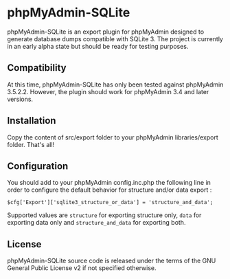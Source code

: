 phpMyAdmin-SQLite
=================

phpMyAdmin-SQLite is an export plugin for phpMyAdmin designed to generate database dumps compatible with SQLite 3.
The project is currently in an early alpha state but should be ready for testing purposes.

Compatibility
-------------

At this time, phpMyAdmin-SQLite has only been tested against phpMyAdmin 3.5.2.2.
However, the plugin should work for phpMyAdmin 3.4 and later versions.

Installation
------------

Copy the content of src/export folder to your phpMyAdmin libraries/export folder.
That's all!

Configuration
-------------

You should add to your phpMyAdmin config.inc.php the following line in order to configure the default behavior for structure and/or data export :

`$cfg['Export']['sqlite3_structure_or_data'] = 'structure_and_data';`

Supported values are `structure` for exporting structure only, `data` for exporting data only and  `structure_and_data` for exporting both.

License
-------

phpMyAdmin-SQLite source code is released under the terms of the GNU General Public License v2 if not specified otherwise.
